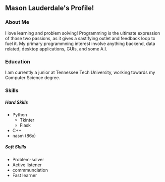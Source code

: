 ## Mason Lauderdale's Profile!

### About Me
I love learning and problem solving! Programming is the ultimate expression of those two passions, as it gives a sastifying outlet and feedback loop to fuel it. 
My primary programmning interest involve anything backend, data related, desktop applications, GUIs, and some A.I. 

### Education 
I am currently a junior at Tennessee Tech University, working towards my Computer Science degree. 

### Skills
##### Hard Skills 
* Python
  * Tkinter
  * Flask
* C++
* nasm (86x)
##### Soft Skills
* Problem-solver
* Active listener
* commmunciation
* Fast learner
